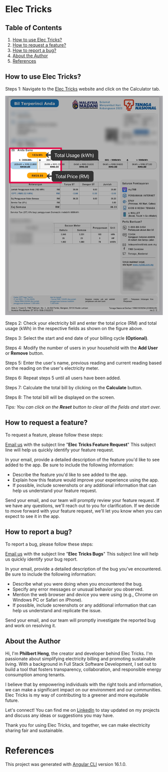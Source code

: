 # Elec Tricks

## Table of Contents
1. [How to use Elec Tricks?](#how-to-use-elec-tricks)
2. [How to request a feature?](#how-to-request-a-feature)
3. [How to report a bug?](#how-to-report-a-bug)
4. [About the Author](#about-the-author)
5. [References](#references)
## How to use Elec Tricks?
Steps 1: Navigate to the [Elec Tricks](https://yxnzhe.github.io/electric-bill-calculator/#/) website and click on the Calculator tab.

<!-- add image here -->
![Sample bill showing total price and total usage](/src/assets/images/demo.png)


Steps 2: Check your electricity bill and enter the total price (RM) and total usage (kWh) in the respective fields as shown on the figure above.

Steps 3: Select the start and end date of your billing cycle **(Optional)**.

Steps 4: Modify the number of users in your household with the **Add User** or **Remove** button.

Steps 5: Enter the user's name, previous reading and current reading based on the reading on the user's   electricity meter.

Steps 6: Repeat steps 5 until all users have been added.

Steps 7: Calculate the total bill by clicking on the **Calculate** button.

Steps 8: The total bill will be displayed on the screen.

*Tips: You can click on the **Reset** button to clear all the fields and start over.*

## How to request a feature?

To request a feature, please follow these steps:

[Email us](mailto:yanzhe2003@gmail.com?subject=Elec%20Tricks%20Feature%20Request) with the subject line "**Elec Tricks Feature Request**" This subject line will help us quickly identify your feature request.

In your email, provide a detailed description of the feature you'd like to see added to the app. Be sure to include the following information:

- Describe the feature you'd like to see added to the app.
- Explain how this feature would improve your experience using the app.
- If possible, include screenshots or any additional information that can help us understand your feature request.

Send your email, and our team will promptly review your feature request. If we have any questions, we'll reach out to you for clarification. If we decide to move forward with your feature request, we'll let you know when you can expect to see it in the app.

## How to report a bug?

To report a bug, please follow these steps:

[Email us](mailto:yanzhe2003@gmail.com?subject=Elec%20Tricks%20Bugs) with the subject line "**Elec Tricks Bugs**" This subject line will help us quickly identify your bug report.

In your email, provide a detailed description of the bug you've encountered. Be sure to include the following information:

- Describe what you were doing when you encountered the bug.
- Specify any error messages or unusual behavior you observed.
- Mention the web browser and device you were using (e.g., Chrome on Windows PC or Safari on iPhone).
- If possible, include screenshots or any additional information that can help us understand and replicate the issue.

Send your email, and our team will promptly investigate the reported bug and work on resolving it.

## About the Author

Hi, I'm **Philbert Heng**, the creator and developer behind Elec Tricks. I'm passionate about simplifying electricity billing and promoting sustainable living. With a background in Full Stack Software Development, I set out to build a tool that fosters transparency, collaboration, and responsible energy consumption among tenants.

I believe that by empowering individuals with the right tools and information, we can make a significant impact on our environment and our communities. Elec Tricks is my way of contributing to a greener and more equitable future.

Let's connect! You can find me on [LinkedIn](https://www.linkedin.com/in/philbertheng) to stay updated on my projects and discuss any ideas or suggestions you may have.

Thank you for using Elec Tricks, and together, we can make electricity sharing fair and sustainable.

# References
This project was generated with [Angular CLI](https://github.com/angular/angular-cli) version 16.1.0.
